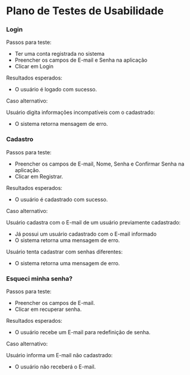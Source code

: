 # Plano de Testes de Usabilidade

### Login
  Passos para teste:
   - Ter uma conta registrada no sistema
   - Preencher os campos de E-mail e Senha na aplicação
   - Clicar em Login
     
  Resultados esperados: 
   - O usuário é logado com sucesso.
     
  Caso alternativo:
  
  Usuário digita informações incompatíveis com o cadastrado:
   - O sistema retorna mensagem de erro.
     
### Cadastro
  Passos para teste:
   - Preencher os campos de E-mail, Nome, Senha e Confirmar Senha na aplicação.
   - Clicar em Registrar.
     
  Resultados esperados: 
   - O usuário é cadastrado com sucesso.
     
  Caso alternativo:
  
  Usuário cadastra com o E-mail de um usuário previamente cadastrado:
  
   - Já possui um usuário cadastrado com o E-mail informado
   - O sistema retorna uma mensagem de erro.

  Usuário tenta cadastrar com senhas diferentes:
   - O sistema retorna uma mensagem de erro.

### Esqueci minha senha?
   Passos para teste:
   - Preencher os campos de E-mail.
   - Clicar em recuperar senha.
     
  Resultados esperados: 
   - O usuário recebe um E-mail para redefinição de senha.
     
  Caso alternativo:
  
  Usuário informa um E-mail não cadastrado:
  
   - O usuário não receberá o E-mail.


